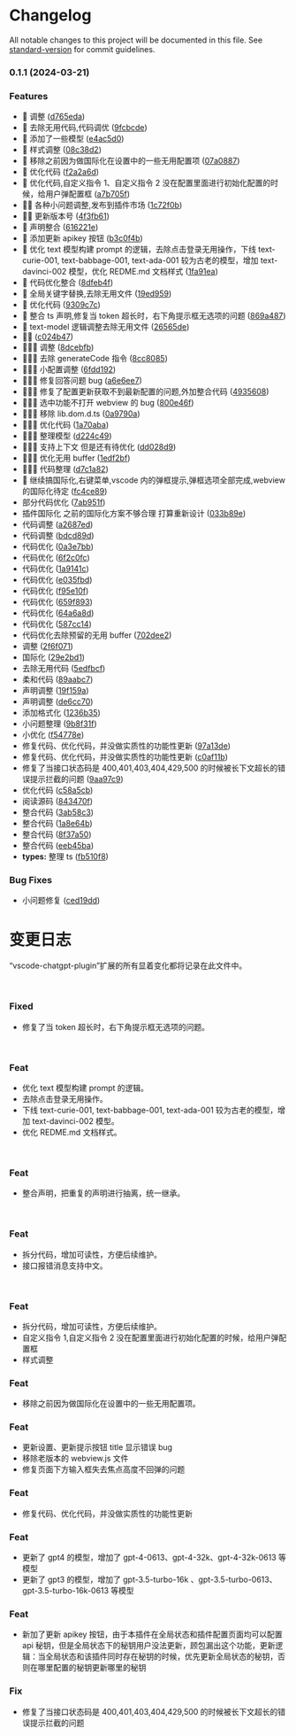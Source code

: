 # Changelog

All notable changes to this project will be documented in this file. See [standard-version](https://github.com/conventional-changelog/standard-version) for commit guidelines.

### 0.1.1 (2024-03-21)

### Features

- 🍗 调整 ([d765eda](https://git.gitlab.hzbdev/openbank/code-pilot-manager/vscode-hzbcode-plugin/commit/d765eda57dcb285c1244f07bdf62dd3703dccca2))
- 🍗 去除无用代码,代码调优 ([9fcbcde](https://git.gitlab.hzbdev/openbank/code-pilot-manager/vscode-hzbcode-plugin/commit/9fcbcdee46fd518f84937878e00764df62693abe))
- 🍗 添加了一些模型 ([e4ac5d0](https://git.gitlab.hzbdev/openbank/code-pilot-manager/vscode-hzbcode-plugin/commit/e4ac5d02f8e3ba52026aa181b3a613298ea2bde2))
- 🍗 样式调整 ([08c38d2](https://git.gitlab.hzbdev/openbank/code-pilot-manager/vscode-hzbcode-plugin/commit/08c38d2ab0eff869f9a52a77ea2028f9bccc006b))
- 🍗 移除之前因为做国际化在设置中的一些无用配置项 ([07a0887](https://git.gitlab.hzbdev/openbank/code-pilot-manager/vscode-hzbcode-plugin/commit/07a0887e5c16a41bf2eb7f67786a345095ac6a0f))
- 🍗 优化代码 ([f2a2a6d](https://git.gitlab.hzbdev/openbank/code-pilot-manager/vscode-hzbcode-plugin/commit/f2a2a6de72b9ed65763f55ef57c9a01131bd6230))
- 🍗 优化代码,自定义指令 1、自定义指令 2 没在配置里面进行初始化配置的时候，给用户弹配置框 ([a7b705f](https://git.gitlab.hzbdev/openbank/code-pilot-manager/vscode-hzbcode-plugin/commit/a7b705f887c76b17b30169b26d6f780a02f75df0))
- 🍗🍺 各种小问题调整,发布到插件市场 ([1c72f0b](https://git.gitlab.hzbdev/openbank/code-pilot-manager/vscode-hzbcode-plugin/commit/1c72f0b980a2fd7353a50984265adc1524a78d46))
- 🍗🍺 更新版本号 ([4f3fb61](https://git.gitlab.hzbdev/openbank/code-pilot-manager/vscode-hzbcode-plugin/commit/4f3fb6117c6b2c93dc9e39a07f53ba378bbbcd48))
- 🍗 声明整合 ([616221e](https://git.gitlab.hzbdev/openbank/code-pilot-manager/vscode-hzbcode-plugin/commit/616221e04243425ff2b4b98b33aa8b33e37581d4))
- 🍗 添加更新 apikey 按钮 ([b3c0f4b](https://git.gitlab.hzbdev/openbank/code-pilot-manager/vscode-hzbcode-plugin/commit/b3c0f4be055b8f78b1f6b96e082229d02fb8c26b))
- 🍺 优化 text 模型构建 prompt 的逻辑，去除点击登录无用操作，下线 text-curie-001, text-babbage-001, text-ada-001 较为古老的模型，增加 text-davinci-002 模型，优化 REDME.md 文档样式 ([1fa91ea](https://git.gitlab.hzbdev/openbank/code-pilot-manager/vscode-hzbcode-plugin/commit/1fa91ea58d92838dcce3691c4cc5ddfb38964c8a))
- 🍺 代码优化整合 ([8dfeb4f](https://git.gitlab.hzbdev/openbank/code-pilot-manager/vscode-hzbcode-plugin/commit/8dfeb4f26f1a82149d1e4917500d368895f2c6ba))
- 🍺 全局关键字替换,去除无用文件 ([19ed959](https://git.gitlab.hzbdev/openbank/code-pilot-manager/vscode-hzbcode-plugin/commit/19ed9597a512af5f137acbeec8226f079d798f10))
- 🍺 优化代码 ([9309c7c](https://git.gitlab.hzbdev/openbank/code-pilot-manager/vscode-hzbcode-plugin/commit/9309c7c8f7a8bb839f73cad3034174024bca732e))
- 🍺 整合 ts 声明,修复当 token 超长时，右下角提示框无选项的问题 ([869a487](https://git.gitlab.hzbdev/openbank/code-pilot-manager/vscode-hzbcode-plugin/commit/869a4877a6c9c3f8318b650180520a4ec4ff6182))
- 🍺 text-model 逻辑调整去除无用文件 ([26565de](https://git.gitlab.hzbdev/openbank/code-pilot-manager/vscode-hzbcode-plugin/commit/26565deee0b36ae360ff4b298195e5e3c3c386f4))
- 🍺🍺 ([c024b47](https://git.gitlab.hzbdev/openbank/code-pilot-manager/vscode-hzbcode-plugin/commit/c024b47a15b9d4c324bfece7a4eb430f28bfde9c))
- 🍺🍺🍺 调整 ([8dcebfb](https://git.gitlab.hzbdev/openbank/code-pilot-manager/vscode-hzbcode-plugin/commit/8dcebfbf88ad26d3329bf081888b8ec568f6b759))
- 🍺🍺🍺 去除 generateCode 指令 ([8cc8085](https://git.gitlab.hzbdev/openbank/code-pilot-manager/vscode-hzbcode-plugin/commit/8cc80856479dd85d70fd16cc936670f1cd78274c))
- 🍺🍺🍺 小配置调整 ([6fdd192](https://git.gitlab.hzbdev/openbank/code-pilot-manager/vscode-hzbcode-plugin/commit/6fdd192a00bcb9b94e701c5d95b517afa71f7204))
- 🍺🍺🍺 修复回答问题 bug ([a6e6ee7](https://git.gitlab.hzbdev/openbank/code-pilot-manager/vscode-hzbcode-plugin/commit/a6e6ee7b64d61025d882fae7dc29fe48201106fb))
- 🍺🍺🍺 修复了配置更新获取不到最新配置的问题,外加整合代码 ([4935608](https://git.gitlab.hzbdev/openbank/code-pilot-manager/vscode-hzbcode-plugin/commit/4935608ec375fa2e995725dbd688cf17f8250351))
- 🍺🍺🍺 选中功能不打开 webview 的 bug ([800e46f](https://git.gitlab.hzbdev/openbank/code-pilot-manager/vscode-hzbcode-plugin/commit/800e46fa9c2373d1546268c152d3a1c2ca423e17))
- 🍺🍺🍺 移除 lib.dom.d.ts ([0a9790a](https://git.gitlab.hzbdev/openbank/code-pilot-manager/vscode-hzbcode-plugin/commit/0a9790a7e14ec4e2c06ff4d12dbf3842bb66c7a3))
- 🍺🍺🍺 优化代码 ([1a70aba](https://git.gitlab.hzbdev/openbank/code-pilot-manager/vscode-hzbcode-plugin/commit/1a70abad498310631d8ef2a7286d7a3e145aa0d8))
- 🍺🍺🍺 整理模型 ([d224c49](https://git.gitlab.hzbdev/openbank/code-pilot-manager/vscode-hzbcode-plugin/commit/d224c49e97f53362428e41ba906631ea586831e2))
- 🍺🍺🍺 支持上下文 但是还有待优化 ([dd028d9](https://git.gitlab.hzbdev/openbank/code-pilot-manager/vscode-hzbcode-plugin/commit/dd028d9f7c7f246c26bb4336ad07238561c7f149))
- 🍺🍺🍺 优化无用 buffer ([1edf2bf](https://git.gitlab.hzbdev/openbank/code-pilot-manager/vscode-hzbcode-plugin/commit/1edf2bf8e225de23fd38deeac21e5ef2f8b4126a))
- 🍺🍺🍺 代码整理 ([d7c1a82](https://git.gitlab.hzbdev/openbank/code-pilot-manager/vscode-hzbcode-plugin/commit/d7c1a8284dab0a74349282a3158ab15d358660b1))
- 🍺 继续搞国际化,右键菜单,vscode 内的弹框提示,弹框选项全部完成,webview 的国际化待定 ([fc4ce89](https://git.gitlab.hzbdev/openbank/code-pilot-manager/vscode-hzbcode-plugin/commit/fc4ce89d92094f1229694e91ac110db78af5311f))
- 部分代码优化 ([7ab951f](https://git.gitlab.hzbdev/openbank/code-pilot-manager/vscode-hzbcode-plugin/commit/7ab951f8eb0f64feb9f0060377df65719da3e835))
- 插件国际化 之前的国际化方案不够合理 打算重新设计 ([033b89e](https://git.gitlab.hzbdev/openbank/code-pilot-manager/vscode-hzbcode-plugin/commit/033b89e92e3df20aa883b7bd733d0e9ac0cdc961))
- 代码调整 ([a2687ed](https://git.gitlab.hzbdev/openbank/code-pilot-manager/vscode-hzbcode-plugin/commit/a2687ed6aae9a881f4df34c325d5dfb30ecc2e3c))
- 代码调整 ([bdcd89d](https://git.gitlab.hzbdev/openbank/code-pilot-manager/vscode-hzbcode-plugin/commit/bdcd89d108a4afaf433d682d20eb003ea753dd70))
- 代码优化 ([0a3e7bb](https://git.gitlab.hzbdev/openbank/code-pilot-manager/vscode-hzbcode-plugin/commit/0a3e7bb3e93f1950c27961d967e9f94901ec5da7))
- 代码优化 ([6f2c0fc](https://git.gitlab.hzbdev/openbank/code-pilot-manager/vscode-hzbcode-plugin/commit/6f2c0fcf0c4dd827de383cf9bb8ec9f61f043879))
- 代码优化 ([1a9141c](https://git.gitlab.hzbdev/openbank/code-pilot-manager/vscode-hzbcode-plugin/commit/1a9141cfed73b37e3327356be77b005974a5a19e))
- 代码优化 ([e035fbd](https://git.gitlab.hzbdev/openbank/code-pilot-manager/vscode-hzbcode-plugin/commit/e035fbd312bbf7ddf42ccfd26e0eeb4610d0abbc))
- 代码优化 ([f95e10f](https://git.gitlab.hzbdev/openbank/code-pilot-manager/vscode-hzbcode-plugin/commit/f95e10f79ffdb2bf5c064da23a5b5e6a401da744))
- 代码优化 ([659f893](https://git.gitlab.hzbdev/openbank/code-pilot-manager/vscode-hzbcode-plugin/commit/659f8936dcaeea3443ab500829035db4c267c2a4))
- 代码优化 ([64a6a8d](https://git.gitlab.hzbdev/openbank/code-pilot-manager/vscode-hzbcode-plugin/commit/64a6a8d04c70f53b08bc4b3f15d774d82652d203))
- 代码优化 ([587cc14](https://git.gitlab.hzbdev/openbank/code-pilot-manager/vscode-hzbcode-plugin/commit/587cc14f32fe218b85697ceb755c113e7cf8d5dd))
- 代码优化去除预留的无用 buffer ([702dee2](https://git.gitlab.hzbdev/openbank/code-pilot-manager/vscode-hzbcode-plugin/commit/702dee28bf668395dc4039d215620b69a56a9b02))
- 调整 ([2f6f071](https://git.gitlab.hzbdev/openbank/code-pilot-manager/vscode-hzbcode-plugin/commit/2f6f07108de1c1960e52b9cad5d10880686eb75f))
- 国际化 ([29e2bd1](https://git.gitlab.hzbdev/openbank/code-pilot-manager/vscode-hzbcode-plugin/commit/29e2bd187199cb2721f58e14b99e38d7a19d1515))
- 去除无用代码 ([5edfbcf](https://git.gitlab.hzbdev/openbank/code-pilot-manager/vscode-hzbcode-plugin/commit/5edfbcf0c56d5b4027d4a5b09ffc6c1c0ef58b51))
- 柔和代码 ([89aabc7](https://git.gitlab.hzbdev/openbank/code-pilot-manager/vscode-hzbcode-plugin/commit/89aabc70e0b4663207a55ca2c0b22f8e58e0ab09))
- 声明调整 ([19f159a](https://git.gitlab.hzbdev/openbank/code-pilot-manager/vscode-hzbcode-plugin/commit/19f159aec505538886fde1acaef8da9f74ae69a1))
- 声明调整 ([de6cc70](https://git.gitlab.hzbdev/openbank/code-pilot-manager/vscode-hzbcode-plugin/commit/de6cc70ad948d04d9cd0cebb855b7e9679eda88c))
- 添加格式化 ([1236b35](https://git.gitlab.hzbdev/openbank/code-pilot-manager/vscode-hzbcode-plugin/commit/1236b351e87730f0eb73f1e216e02166ce40f769))
- 小问题整理 ([9b8f31f](https://git.gitlab.hzbdev/openbank/code-pilot-manager/vscode-hzbcode-plugin/commit/9b8f31f425d1b5522d22766d5827839d1acc8113))
- 小优化 ([f54778e](https://git.gitlab.hzbdev/openbank/code-pilot-manager/vscode-hzbcode-plugin/commit/f54778ef5ca70924e66163a4ab1b8e473f99780c))
- 修复代码、优化代码，并没做实质性的功能性更新 ([97a13de](https://git.gitlab.hzbdev/openbank/code-pilot-manager/vscode-hzbcode-plugin/commit/97a13de4b6d5e2b1d3c427337fa28f35f1f12e5f))
- 修复代码、优化代码，并没做实质性的功能性更新 ([c0af11b](https://git.gitlab.hzbdev/openbank/code-pilot-manager/vscode-hzbcode-plugin/commit/c0af11b8d876c211775ca48799ac9bfa23e1f86a))
- 修复了当接口状态码是 400,401,403,404,429,500 的时候被长下文超长的错误提示拦截的问题 ([9aa97c9](https://git.gitlab.hzbdev/openbank/code-pilot-manager/vscode-hzbcode-plugin/commit/9aa97c9ac3887760ed5cd04db01b71d104a9fd7c))
- 优化代码 ([c58a5cb](https://git.gitlab.hzbdev/openbank/code-pilot-manager/vscode-hzbcode-plugin/commit/c58a5cbc932563cf11ba7e83cffe3dcea2bdb035))
- 阅读源码 ([843470f](https://git.gitlab.hzbdev/openbank/code-pilot-manager/vscode-hzbcode-plugin/commit/843470f8c057edd6648339329ad9e63a4122bc41))
- 整合代码 ([3ab58c3](https://git.gitlab.hzbdev/openbank/code-pilot-manager/vscode-hzbcode-plugin/commit/3ab58c364e5f6980bd9c4714b2f9f86d5a1538d3))
- 整合代码 ([1a8e64b](https://git.gitlab.hzbdev/openbank/code-pilot-manager/vscode-hzbcode-plugin/commit/1a8e64b0d944d6c425afef57dda4100dabdcc150))
- 整合代码 ([8f37a50](https://git.gitlab.hzbdev/openbank/code-pilot-manager/vscode-hzbcode-plugin/commit/8f37a50d6514e8b80bc4a495c2392d4aff6bf7bc))
- 整合代码 ([eeb45ba](https://git.gitlab.hzbdev/openbank/code-pilot-manager/vscode-hzbcode-plugin/commit/eeb45ba5cdddfd1d8619af2a49b4f05d407ed843))
- **types:** 整理 ts ([fb510f8](https://git.gitlab.hzbdev/openbank/code-pilot-manager/vscode-hzbcode-plugin/commit/fb510f870f3a301739f5b93b9c1246cb7a807802))

### Bug Fixes

- 小问题修复 ([ced19dd](https://git.gitlab.hzbdev/openbank/code-pilot-manager/vscode-hzbcode-plugin/commit/ced19dd6e6d6400a7ddea506c7b94f5a99edf442))

# 变更日志

“vscode-chatgpt-plugin”扩展的所有显着变化都将记录在此文件中。

<br/>

### Fixed

- 修复了当 token 超长时，右下角提示框无选项的问题。

<br/>

### Feat

- 优化 text 模型构建 prompt 的逻辑。
- 去除点击登录无用操作。
- 下线 text-curie-001, text-babbage-001, text-ada-001 较为古老的模型，增加 text-davinci-002 模型。
- 优化 REDME.md 文档样式。

<br/>

### Feat

- 整合声明，把重复的声明进行抽离，统一继承。

<br/>

### Feat

- 拆分代码，增加可读性，方便后续维护。
- 接口报错消息支持中文。

<br/>

### Feat

- 拆分代码，增加可读性，方便后续维护。
- 自定义指令 1,自定义指令 2 没在配置里面进行初始化配置的时候，给用户弹配置框
- 样式调整

### Feat

- 移除之前因为做国际化在设置中的一些无用配置项。

### Feat

- 更新设置、更新提示按钮 title 显示错误 bug
- 移除老版本的 webview.js 文件
- 修复页面下方输入框失去焦点高度不回弹的问题

### Feat

- 修复代码、优化代码，并没做实质性的功能性更新

### Feat

- 更新了 gpt4 的模型，增加了 gpt-4-0613、gpt-4-32k、gpt-4-32k-0613 等模型
- 更新了 gpt3 的模型，增加了 gpt-3.5-turbo-16k 、gpt-3.5-turbo-0613、gpt-3.5-turbo-16k-0613 等模型

### Feat

- 新加了更新 apikey 按钮，由于本插件在全局状态和插件配置页面均可以配置 api 秘钥，但是全局状态下的秘钥用户没法更新，顾包漏出这个功能，更新逻辑：当全局状态和该插件同时存在秘钥的时候，优先更新全局状态的秘钥，否则在哪里配置的秘钥更新哪里的秘钥

### Fix

- 修复了当接口状态码是 400,401,403,404,429,500 的时候被长下文超长的错误提示拦截的问题

